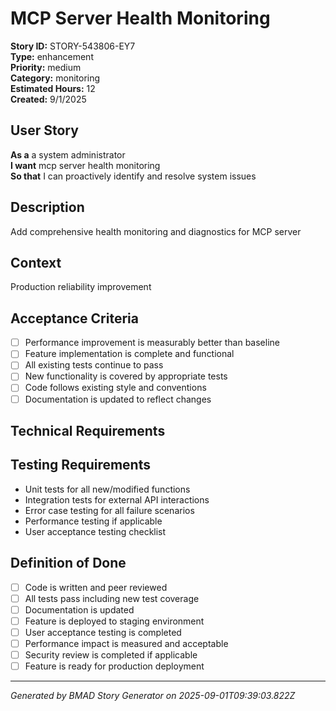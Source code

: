 # MCP Server Health Monitoring

**Story ID:** STORY-543806-EY7  
**Type:** enhancement  
**Priority:** medium  
**Category:** monitoring  
**Estimated Hours:** 12  
**Created:** 9/1/2025

## User Story

**As a** a system administrator  
**I want** mcp server health monitoring  
**So that** I can proactively identify and resolve system issues

## Description

Add comprehensive health monitoring and diagnostics for MCP server

## Context

Production reliability improvement

## Acceptance Criteria

- [ ] Performance improvement is measurably better than baseline
- [ ] Feature implementation is complete and functional
- [ ] All existing tests continue to pass
- [ ] New functionality is covered by appropriate tests
- [ ] Code follows existing style and conventions
- [ ] Documentation is updated to reflect changes

## Technical Requirements



## Testing Requirements

- Unit tests for all new/modified functions
- Integration tests for external API interactions
- Error case testing for all failure scenarios
- Performance testing if applicable
- User acceptance testing checklist

## Definition of Done

- [ ] Code is written and peer reviewed
- [ ] All tests pass including new test coverage
- [ ] Documentation is updated
- [ ] Feature is deployed to staging environment
- [ ] User acceptance testing is completed
- [ ] Performance impact is measured and acceptable
- [ ] Security review is completed if applicable
- [ ] Feature is ready for production deployment

---

*Generated by BMAD Story Generator on 2025-09-01T09:39:03.822Z*
